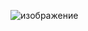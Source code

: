 ![изображение](https://user-images.githubusercontent.com/63126813/208767053-16d5a88e-92ff-4fc7-aa79-059fcdc29345.png)

